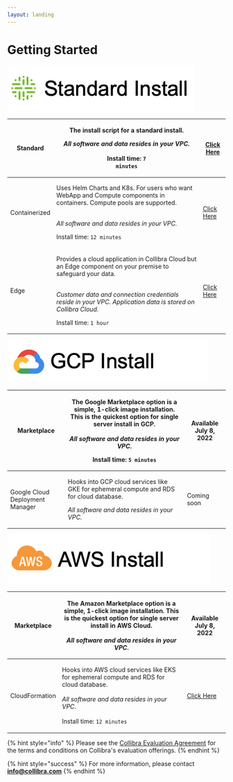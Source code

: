 ```yaml
---
layout: landing
---
```


# Getting Started

![](.gitbook/assets/standard-dq-install.png)

| Standard      | <p>The install script for a standard install. </p><p></p><p><em>All software and data resides in your VPC.</em><br><em></em><br><em></em>Install time: <code>7 minutes</code></p>                                                                                                                                                                          | [Click Here](installation/standalone/standalone-install-script.md)        |
| ------------- | ---------------------------------------------------------------------------------------------------------------------------------------------------------------------------------------------------------------------------------------------------------------------------------------------------------------------------------------------------------- | ------------------------------------------------------------------------- |
| Containerized | <p>Uses Helm Charts and K8s. For users who want WebApp and Compute components in containers. Compute pools are supported.</p><p><strong></strong><br><strong></strong><em>All software and data resides in your VPC.</em><br><strong></strong></p><p>Install time: <code>12 minutes</code></p>                                                             | [Click Here](installation/cloud-native-owldq/preparing-for-deployment.md) |
| Edge          | <p>Provides a cloud application in Collibra Cloud but an Edge component on your premise to safeguard your data. </p><p><strong></strong><br><strong></strong><em>Customer data and connection credentials reside in your VPC. Application data is stored on Collibra Cloud.</em><br><em><strong></strong></em></p><p>Install time: <code>1 hour</code></p> | [Click Here](installation/cloud.md)                                       |

![](.gitbook/assets/gcp-install.png)

| Marketplace                     | <p>The Google Marketplace option is a simple, 1-click image installation. This is the quickest option for single server install in GCP.<br><br><em>All software and data resides in your VPC</em>. </p><p></p><p>Install time: <code>5 minutes</code> </p> | Available July 8, 2022 |
| ------------------------------- | ---------------------------------------------------------------------------------------------------------------------------------------------------------------------------------------------------------------------------------------------------------- | ---------------------- |
| Google Cloud Deployment Manager | <p>Hooks into GCP cloud services like GKE for ephemeral compute and RDS for cloud database.</p><p></p><p><em>All software and data resides in your VPC.</em></p>                                                                                           | Coming soon            |

![](.gitbook/assets/aw-install.png)

| Marketplace    | <p>The Amazon Marketplace option is a simple, 1-click image installation. This is the quickest option for single server install in AWS Cloud.<br><br><em>All software and data resides in your VPC</em>.</p> | Available July 8, 2022                                                       |
| -------------- | ------------------------------------------------------------------------------------------------------------------------------------------------------------------------------------------------------------ | ---------------------------------------------------------------------------- |
| CloudFormation | <p>Hooks into AWS cloud services like EKS for ephemeral compute and RDS for cloud database.<br><br><em>All software and data resides in your VPC</em>.<br><br>Install time: <code>12 minutes</code></p>      | [Click Here](installation/standalone/standalone-install-aws-cloudformation/) |

{% hint style="info" %}
Please see the [Collibra Evaluation Agreement](legal/agreements/collibra-evaluation-agreement.md) for the terms and conditions on Collibra's evaluation offerings.
{% endhint %}

{% hint style="success" %}
For more information, please contact **info@collibra.com**
{% endhint %}
